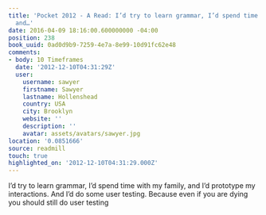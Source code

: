 ```yaml
---
title: 'Pocket 2012 - A Read: I’d try to learn grammar, I’d spend time with my family,
  and…'
date: 2016-04-09 18:16:00.600000000 -04:00
position: 238
book_uuid: 0ad0d9b9-7259-4e7a-8e99-10d91fc62e48
comments:
- body: 10 Timeframes
  date: '2012-12-10T04:31:29Z'
  user:
    username: sawyer
    firstname: Sawyer
    lastname: Hollenshead
    country: USA
    city: Brooklyn
    website: ''
    description: ''
    avatar: assets/avatars/sawyer.jpg
location: '0.0851666'
source: readmill
touch: true
highlighted_on: '2012-12-10T04:31:29.000Z'
---
```


I’d try to learn grammar, I’d spend time with my family, and I’d prototype my interactions. And I’d do some user testing. Because even if you are dying you should still do user testing